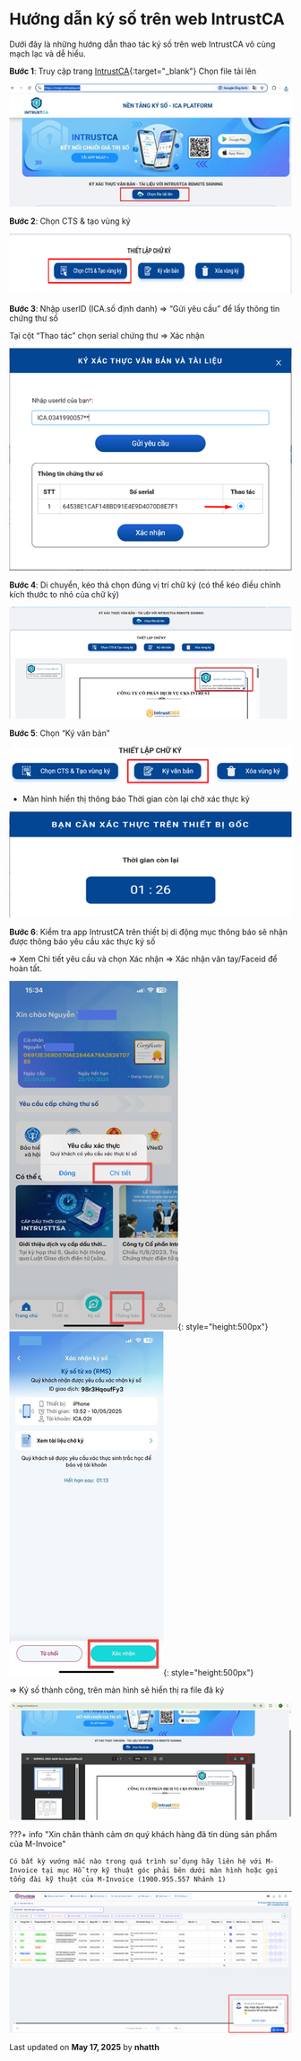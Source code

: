# **Hướng dẫn ký số trên web IntrustCA**

Dưới đây là những hướng dẫn thao tác ký số trên web IntrustCA vô cùng mạch lạc và dễ hiểu.

**Bước 1**: Truy cập trang [IntrustCA](https://esign.intrustca.vn/){:target="\_blank"}
Chọn file tải lên

![Hình 1](../../assets/images/chuKySo/web-intrustca-1.png)

**Bước 2**: Chọn CTS & tạo vùng ký

![Hình 2](../../assets/images/chuKySo/web-intrustca-2.png)

**Bước 3**: Nhập userID (ICA.số định danh) => “Gửi yêu cầu” để lấy thông tin chứng thư số

Tại cột “Thao tác” chọn serial chứng thư => Xác nhận

![Hình 3](../../assets/images/chuKySo/web-intrustca-3.png)

**Bước 4**: Di chuyển, kéo thả chọn đúng vị trí chữ ký (có thể kéo điều chỉnh kích thước to nhỏ của chữ ký)

![Hình 4](../../assets/images/chuKySo/web-intrustca-4.png)

**Bước 5**: Chọn “Ký văn bản”

![Hình 5](../../assets/images/chuKySo/web-intrustca-5.png)

- Màn hình hiển thị thông báo Thời gian còn lại chờ xác thực ký

![Hình 6](../../assets/images/chuKySo/web-intrustca-6.png)

**Bước 6**: Kiểm tra app IntrustCA trên thiết bị di động mục thông báo sẽ nhận được thông báo yêu cầu xác thực ký số

=> Xem Chi tiết yêu cầu và chọn Xác nhận => Xác nhận vân tay/Faceid để hoàn tất.

![Hình 7](../../assets/images/chuKySo/web-intrustca-7.png){: style="height:500px"}
![Hình 8](../../assets/images/chuKySo/web-intrustca-8.png){: style="height:500px"}

=> Ký số thành công, trên màn hình sẽ hiển thị ra file đã ký

![Hình 9](../../assets/images/chuKySo/web-intrustca-9.png)

???+ info "Xin chân thành cảm ơn quý khách hàng đã tin dùng sản phẩm của M-Invoice"

    Có bất kỳ vướng mắc nào trong quá trình sử dụng hãy liên hệ với M-Invoice tại mục Hỗ trợ kỹ thuật góc phải bên dưới màn hình hoặc gọi tổng đài kỹ thuật của M-Invoice (1900.955.557 Nhánh 1)

![Hình 8](../../assets/images/invoice2/hotro.png)




<div class="last-updated">Last updated on <strong>May 17, 2025</strong> by <strong>nhatth</strong></div>
